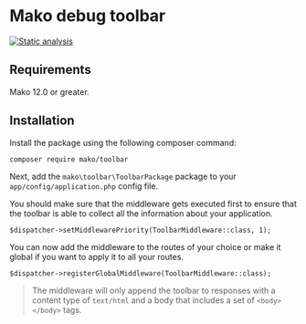 # Mako debug toolbar

[![Static analysis](https://github.com/mako-framework/toolbar/actions/workflows/static-analysis.yml/badge.svg)](https://github.com/mako-framework/toolbar/actions/workflows/static-analysis.yml)

## Requirements

Mako 12.0 or greater.

## Installation

Install the package using the following composer command:

	composer require mako/toolbar

Next, add the ```mako\toolbar\ToolbarPackage``` package to your ```app/config/application.php``` config file.

You should make sure that the middleware gets executed first to ensure that the toolbar is able to collect all the information about your application.

	$dispatcher->setMiddlewarePriority(ToolbarMiddleware::class, 1);

You can now add the middleware to the routes of your choice or make it global if you want to apply it to all your routes.

	$dispatcher->registerGlobalMiddleware(ToolbarMiddleware::class);

> The middleware will only append the toolbar to responses with a content type of `text/html` and a body that includes a set of `<body></body>` tags.
